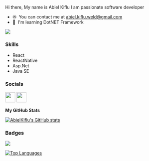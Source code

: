 Hi there, My name is Abiel Kiflu I am passionate software developer

- ✉  You can contact me at [abiel.kiflu.weld@gmail.com](mailto:abiel.kiflu.weld@gmail.com)
- 🧠  I'm learning DotNET Framework

<a href="https://www.github.com/AbielKiflu" target="_blank" rel="noreferrer"><img
src="https://img.shields.io/github/followers/AbielKiflu?logo=github&style=for-the-badge&color=0891b2&labelColor=1c1917" /></a>

### Skills
- React
- ReactNative
- Asp.Net
- Java SE


### Socials
<p align="left"> <a href="https://www.github.com/AbielKiflu" target="_blank" rel="noreferrer"><img src="https://raw.githubusercontent.com/danielcranney/readme-generator/main/public/icons/socials/github.svg" width="32" height="32" /></a>       <a href="https://www.linkedin.com/in/abiel-kiflu-054705230" target="_blank" rel="noreferrer"><img src="https://raw.githubusercontent.com/danielcranney/readme-generator/main/public/icons/socials/linkedin.svg" width="32" height="32" /></a></p>


<b>My GitHub Stats</b>

 <a href="http://www.github.com/AbielKiflu"><img src="https://github-readme-stats.vercel.app/api?username=AbielKiflu&show_icons=true&hide=stars,issues,&count_private=true&title_color=0891b2&text_color=ffffff&icon_color=0891b2&bg_color=1c1917&hide_border=true&show_icons=true" alt="AbielKiflu's GitHub stats" /></a>


### Badges
<a href="http://www.github.com/AbielKiflu"><img src="https://github-readme-streak-stats.herokuapp.com/?user=AbielKiflu&stroke=ffffff&background=1c1917&ring=0891b2&fire=0891b2&currStreakNum=ffffff&currStreakLabel=0891b2&sideNums=ffffff&sideLabels=ffffff&dates=ffffff&hide_border=true" /></a>

<a href="https://github.com/AbielKiflu" align="left"><img src="https://github-readme-stats.vercel.app/api/top-langs/?username=AbielKiflu&langs_count=10&title_color=0891b2&text_color=ffffff&icon_color=0891b2&bg_color=1c1917&hide_border=true&locale=en&custom_title=Top%20%Languages" alt="Top Languages" /></a>
